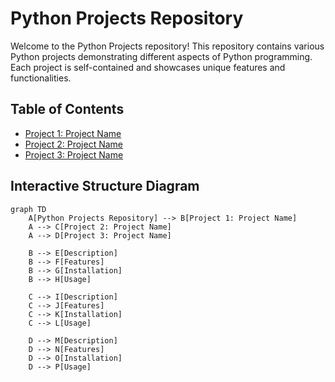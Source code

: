 # Python Projects Repository

Welcome to the Python Projects repository! This repository contains various Python projects demonstrating different aspects of Python programming. Each project is self-contained and showcases unique features and functionalities.

## Table of Contents

- [Project 1: Project Name](#project-1-project-name)
- [Project 2: Project Name](#project-2-project-name)
- [Project 3: Project Name](#project-3-project-name)

## Interactive Structure Diagram

```mermaid
graph TD
    A[Python Projects Repository] --> B[Project 1: Project Name]
    A --> C[Project 2: Project Name]
    A --> D[Project 3: Project Name]

    B --> E[Description]
    B --> F[Features]
    B --> G[Installation]
    B --> H[Usage]

    C --> I[Description]
    C --> J[Features]
    C --> K[Installation]
    C --> L[Usage]

    D --> M[Description]
    D --> N[Features]
    D --> O[Installation]
    D --> P[Usage]
